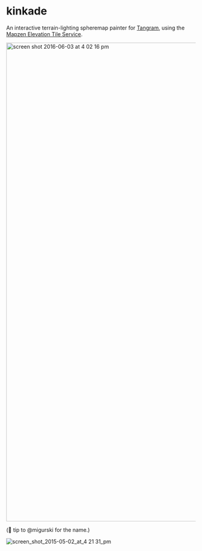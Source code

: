 # kinkade

An interactive terrain-lighting spheremap painter for [Tangram](http://github.com/tangrams/tangram), using the [Mapzen Elevation Tile Service](https://mapzen.com/blog/elevation/).

<img width="1272" alt="screen shot 2016-06-03 at 4 02 16 pm" src="https://cloud.githubusercontent.com/assets/459970/15791325/b1c63d1c-29a4-11e6-8a53-08fa3b2782ce.png">

(🎩 tip to @migurski for the name.)

![screen_shot_2015-05-02_at_4 21 31_pm](https://cloud.githubusercontent.com/assets/459970/15748089/79207f80-28ab-11e6-868a-77bac480feb2.png)

